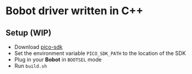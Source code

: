 # Bobot driver written in C++

## Setup (WIP)
- Download [pico-sdk](https://github.com/raspberrypi/pico-sdk)
- Set the environment variable `PICO_SDK_PATH` to the location of the SDK
- Plug in your **Bobot** in `BOOTSEL` mode
- Run `build.sh`
